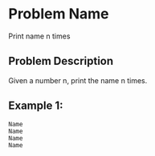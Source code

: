 # Problem Name 
Print name n times

## Problem Description

Given a number n, print the name n times.

## Example 1:
```
Name
Name
Name
Name
```
